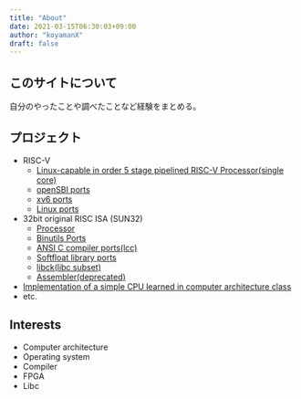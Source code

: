 ```yaml
---
title: "About"
date: 2021-03-15T06:30:03+09:00
author: "koyamanX"
draft: false
---
```


## このサイトについて
自分のやったことや調べたことなど経験をまとめる。

## プロジェクト
- RISC-V
	- [Linux-capable in order 5 stage pipelined RISC-V Processor(single core)](https://github.com/koyamanX/rv32x_dev)
	- [openSBI ports](https://github.com/koyamanX/opensbi)
	- [xv6 ports](https://github.com/koyamanX/xv6-riscv)
	- [Linux ports](https://github.com/koyamanX/linux)
- 32bit original RISC ISA (SUN32)
	- [Processor](https://github.com/koyamanX/sun32)
	- [Binutils Ports](https://github.com/koyamanX/binutils-sun32)
	- [ANSI C compiler ports(lcc)](https://github.com/koyamanX/sun_lcc)
	- [Softfloat library ports](https://github.com/koyamanX/softfloat_sun32)
	- [libck(libc subset)](https://github.com/koyamanX/libck)
	- [Assembler(deprecated)](https://github.com/koyamanX/sun_asm)
- [Implementation of a simple CPU learned in computer architecture class](https://github.com/koyamanX/cpux16)
- etc.

## Interests
- Computer architecture
- Operating system
- Compiler
- FPGA
- Libc

